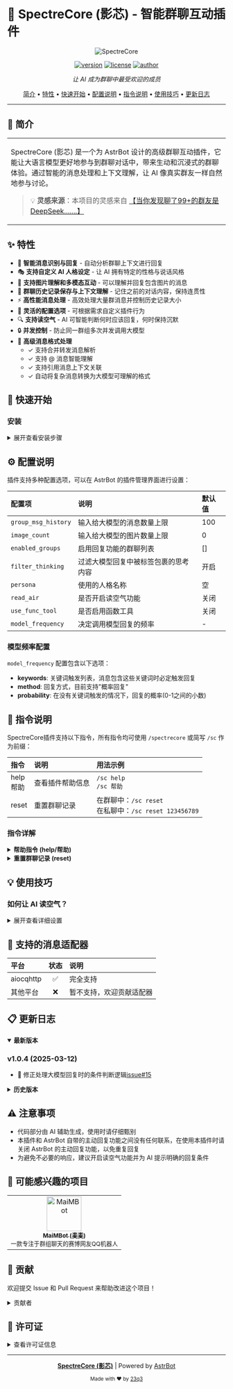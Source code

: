 # 🌟 SpectreCore (影芯) - 智能群聊互动插件

<div align="center">

![SpectreCore](https://avatars.githubusercontent.com/u/129108081?s=48&v=4)

[![version](https://img.shields.io/badge/version-v1.0.2-blue.svg?style=flat-square)](https://github.com/23q3/astrbot_plugin_SpectreCore)
[![license](https://img.shields.io/badge/license-AGPL--3.0-green.svg?style=flat-square)](LICENSE)
[![author](https://img.shields.io/badge/author-23q3-orange.svg?style=flat-square)](https://github.com/23q3)

*让 AI 成为群聊中最受欢迎的成员*

</div>

<p align="center">
  <a href="#-简介">简介</a> •
  <a href="#-特性">特性</a> •
  <a href="#-快速开始">快速开始</a> •
  <a href="#-配置说明">配置说明</a> •
  <a href="#-指令说明">指令说明</a> •
  <a href="#-使用技巧">使用技巧</a> •
  <a href="#-更新日志">更新日志</a>
</p>

---

## 📝 简介

<table>
<tr>
<td>

SpectreCore (影芯) 是一个为 AstrBot 设计的高级群聊互动插件，它能让大语言模型更好地参与到群聊对话中，带来生动和沉浸式的群聊体验。通过智能的消息处理和上下文理解，让 AI 像真实群友一样自然地参与讨论。

> 💡 **灵感来源**：本项目的灵感来自 [【当你发现聊了99+的群友是DeepSeek.......】](https://www.bilibili.com/video/BV1amAneGE3P)

</td>
</tr>
</table>

## ✨ 特性

- 🤖 **智能消息识别与回复** - 自动分析群聊上下文进行回复
- 🎭 **支持自定义 AI 人格设定** - 让 AI 拥有特定的性格与说话风格
- 📸 **支持图片理解和多模态互动** - 可以理解并回复包含图片的消息
- 📜 **群聊历史记录保存与上下文理解** - 记住之前的对话内容，保持连贯性
- ⚡ **高性能消息处理** - 高效处理大量群消息并控制历史记录大小
- 🔧 **灵活的配置选项** - 可根据需求自定义插件行为
- 🔍 **支持读空气** - AI 可智能判断何时应该回复，何时保持沉默
- 🔒 **并发控制** - 防止同一群组多次并发调用大模型
- 📨 **高级消息格式处理**
  - ✓ 支持合并转发消息解析
  - ✓ 支持 @ 消息智能理解
  - ✓ 支持引用消息上下文关联
  - ✓ 自动将复杂消息转换为大模型可理解的格式

## 🚀 快速开始

### 安装

<details>
<summary>展开查看安装步骤</summary>

1. 首先确保已部署 [AstrBot](https://github.com/Soulter/AstrBot)
2. 在插件市场中搜索 SpectreCore 点击安装
   或点击右下角加号，输入本插件仓库链接安装：
   ```
   https://github.com/23q3/astrbot_plugin_SpectreCore
   ```
3. 打开插件的配置界面，配置好相关选项，即可开始使用

</details>

## ⚙️ 配置说明

插件支持多种配置选项，可以在 AstrBot 的插件管理界面进行设置：

<div align="center">

| 配置项 | 说明 | 默认值 |
|:------|:-----|:-------|
| `group_msg_history` | 输入给大模型的消息数量上限 | 100 |
| `image_count` | 输入给大模型的图片数量上限 | 0 |
| `enabled_groups` | 启用回复功能的群聊列表 | [] |
| `filter_thinking` | 过滤大模型回复中被标签包裹的思考内容 | 开启 |
| `persona` | 使用的人格名称 | 空 |
| `read_air` | 是否开启读空气功能 | 关闭 |
| `use_func_tool` | 是否启用函数工具 | 关闭 |
| `model_frequency` | 决定调用模型回复的频率 | - |

</div>

### 模型频率配置

`model_frequency` 配置包含以下选项：

- **keywords**: 关键词触发列表，消息包含这些关键词时必定触发回复
- **method**: 回复方式，目前支持"概率回复"
- **probability**: 在没有关键词触发的情况下，回复的概率(0-1之间的小数)

## 📖 指令说明

SpectreCore插件支持以下指令，所有指令均可使用 `/spectrecore` 或简写 `/sc` 作为前缀：

<div align="center">

| 指令 | 说明 | 用法示例 |
|:-----|:-----|:--------|
| help<br>帮助 | 查看插件帮助信息 | `/sc help`<br>`/sc 帮助` |
| reset | 重置群聊记录 | 在群聊中：`/sc reset`<br>在私聊中：`/sc reset 123456789` |

</div>

### 指令详解

<details>
<summary><b>帮助指令 (help/帮助)</b></summary>

显示插件的基本帮助信息，包括可用命令和简要使用说明。

**用法**：
- `/sc help` - 查看帮助信息
- `/sc 帮助` - 同上，中文别名

**响应**：
插件会返回包含可用命令和使用方法的帮助文本。
</details>

<details>
<summary><b>重置群聊记录 (reset)</b></summary>

重置指定群聊的历史消息记录，清空该群的聊天上下文。

**用法**：
- 在群聊中：`/sc reset` - 重置当前群的聊天记录
- 在私聊中：`/sc reset 群号` - 重置指定群的聊天记录，如 `/sc reset 123456789`

**参数**：
- 群号 (可选) - 要重置记录的群聊号码，如果在群聊中使用可省略（默认使用当前群）

**响应**：
- 成功：`已重置群 xxx 的聊天记录`
- 无记录：`群 xxx 没有聊天记录文件，可能已经被重置`
- 参数错误：`请提供有效的群号` 或 `请提供要重置聊天记录的群号，例如：/sc reset 123456789`

**说明**：
此命令将删除指定群聊的历史消息文件，使大模型"忘记"之前的对话内容。在需要清除敏感信息或重新开始对话时非常有用。
</details>

## 💡 使用技巧

### 如何让 AI 读空气？

<details>
<summary>展开查看详细设置</summary>

1. 在插件配置中开启 `read_air` 功能
2. 在人格设置中添加提示，例如：
   ```
   当群聊中出现以下情况时，请不要回复：
   1. 群友在讨论专业话题，而你无法提供有价值的见解
   2. 群内正在进行命令操作，不需要你的干扰
   3. 当话题与你无关，或者你的回复可能会打断当前的对话流
   ```
3. AI 会根据你设置的提示自动判断何时应该回复，何时保持沉默

> **注意**：已知deepseek-v3模型在不配置提示词的情况下会频繁沉默，请配置好提示词以获得理想效果。
</details>

## 🔧 支持的消息适配器

<div align="center">
  
| 平台 | 状态 | 说明 |
|:-----|:----:|:-----|
| aiocqhttp | ✅ | 完全支持 |
| 其他平台 | ❌ | 暂不支持，欢迎贡献适配器 |

</div>

## 📋 更新日志

<details open>
<summary><b>最新版本</b></summary>

### v1.0.4 (2025-03-12)
- 🐛 修正处理大模型回复时的条件判断逻辑[issue#15](https://github.com/23q3/astrbot_plugin_SpectreCore/issues/15)

</details>

<details>
<summary><b>历史版本</b></summary>

### v1.0.3 (2025-03-11)
- 🐛 在处理大模型回复时增加了对角色的判断，避免调用函数工具时出错[issue#15](https://github.com/23q3/astrbot_plugin_SpectreCore/issues/15)
- 🐛 在提示词增加了bot的昵称和qq号，避免大模型不知道聊天记录中哪个是自己[issue#14](https://github.com/23q3/astrbot_plugin_SpectreCore/issues/14)

### v1.0.2 (2025-03-08)
- 🔒 添加了群组锁机制，防止并发调用大模型
- 🛠️ 优化了消息处理存储流程，极大提高了性能
- 🔍 添加了清除聊天记录的指令
- 🔍 添加了检测指令关键词不回复功能
- 📝 改进了代码结构

### v1.0.1 (2025-03-05)
- 🔍 增加了读空气功能
- 🔍 增加了函数工具开关配置
- 🔄 更换了request_llm方法调用大模型，提高兼容性
- 🛠️ 优化部分代码

### v1.0.0 (2025-03-04)
- 🎉 首次发布
- ✨ 实现基本的群聊互动功能

</details>

## ⚠️ 注意事项

- 代码部分由 AI 辅助生成，使用时请仔细甄别
- 本插件和 AstrBot 自带的主动回复功能之间没有任何联系，在使用本插件时请关闭 AstrBot 的主动回复功能，以免重复回复
- 为避免不必要的响应，建议开启读空气功能并为 AI 提示明确的回复条件

## 🔗 可能感兴趣的项目

<div align="center">
<table>
<tr>
<td align="center">
<a href="https://github.com/SengokuCola/MaiMBot">
<img src="https://avatars.githubusercontent.com/u/25811392?s=48&v=4" width="80" alt="MaiMBot"><br>
<sub><b>MaiMBot (麦麦)</b></sub>
</a><br>
<sub>一款专注于群组聊天的赛博网友QQ机器人</sub>
</td>
</tr>
</table>
</div>

## 🤝 贡献

欢迎提交 Issue 和 Pull Request 来帮助改进这个项目！

<details>
<summary>贡献者</summary>

- [23q3](https://github.com/23q3) - 主要开发者
- 感谢所有提供反馈和建议的用户！

</details>

## 📄 许可证

<details>
<summary>查看许可证信息</summary>

本项目采用 GNU Affero General Public License v3.0 (AGPL-3.0) 许可证。这意味着：

- ✅ 您可以自由使用、修改和分发本软件
- ✅ 如果您修改了本软件，必须开源您的修改
- ✅ 如果您通过网络提供本软件的服务，必须开源您的完整源代码
- ✅ 任何衍生作品必须使用相同的许可证（AGPL-3.0）

详细信息请查看 [LICENSE](LICENSE) 文件。

</details>

---

<div align="center">

**[SpectreCore (影芯)](https://github.com/23q3/astrbot_plugin_SpectreCore)** | Powered by [AstrBot](https://github.com/Soulter/AstrBot)

<sub>Made with ❤️ by [23q3](https://github.com/23q3)</sub>

</div>
